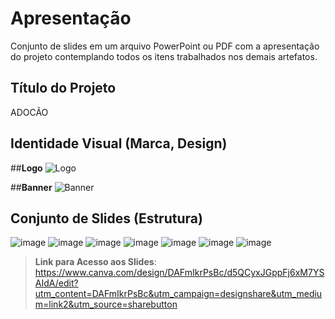 # Apresentação

Conjunto de slides em um arquivo PowerPoint ou PDF com a apresentação do projeto contemplando todos os itens trabalhados nos demais artefatos.

## Título do Projeto

ADOCÃO 

## Identidade Visual (Marca, Design)

##**Logo**
![Logo](https://github.com/ICEI-PUC-Minas-PMV-ADS/pmv-ads-2023-1-e2-proj-int-t3-pmv-ads-2023-1-e3-proj-int-t3-time5-pet/assets/97962041/67d7ca1d-8fbe-44a9-8e52-528470c6d649)

##**Banner**
![Banner](https://github.com/ICEI-PUC-Minas-PMV-ADS/pmv-ads-2023-1-e2-proj-int-t3-pmv-ads-2023-1-e3-proj-int-t3-time5-pet/assets/97962041/23359105-bfd9-49ff-a37a-916024925a16)

## Conjunto de Slides (Estrutura)
![image](https://github.com/ICEI-PUC-Minas-PMV-ADS/pmv-ads-2023-1-e2-proj-int-t3-pmv-ads-2023-1-e3-proj-int-t3-time5-pet/assets/97962041/a58e44f5-f96d-4ee8-a3d7-30420e041c66)
![image](https://github.com/ICEI-PUC-Minas-PMV-ADS/pmv-ads-2023-1-e2-proj-int-t3-pmv-ads-2023-1-e3-proj-int-t3-time5-pet/assets/97962041/b6bd2a96-1302-4690-a5ca-330bc0597d83)
![image](https://github.com/ICEI-PUC-Minas-PMV-ADS/pmv-ads-2023-1-e2-proj-int-t3-pmv-ads-2023-1-e3-proj-int-t3-time5-pet/assets/97962041/9a42b5a2-dcd2-4ba4-962f-568cf641af94)
![image](https://github.com/ICEI-PUC-Minas-PMV-ADS/pmv-ads-2023-1-e2-proj-int-t3-pmv-ads-2023-1-e3-proj-int-t3-time5-pet/assets/97962041/7c0354ab-6291-4b2a-a8ae-c8dc174dade9)
![image](https://github.com/ICEI-PUC-Minas-PMV-ADS/pmv-ads-2023-1-e2-proj-int-t3-pmv-ads-2023-1-e3-proj-int-t3-time5-pet/assets/97962041/6b5db304-c04c-455b-94c1-5f2e71420a4a)
![image](https://github.com/ICEI-PUC-Minas-PMV-ADS/pmv-ads-2023-1-e2-proj-int-t3-pmv-ads-2023-1-e3-proj-int-t3-time5-pet/assets/97962041/26ccc038-2464-4fdb-bce2-4be7f4b07979)
![image](https://github.com/ICEI-PUC-Minas-PMV-ADS/pmv-ads-2023-1-e2-proj-int-t3-pmv-ads-2023-1-e3-proj-int-t3-time5-pet/assets/97962041/df60645d-b916-40fd-bdb1-4d7cbf781837)

> **Link para Acesso aos Slides**:
> https://www.canva.com/design/DAFmIkrPsBc/d5QCyxJGppFj6xM7YSAIdA/edit?utm_content=DAFmIkrPsBc&utm_campaign=designshare&utm_medium=link2&utm_source=sharebutton
